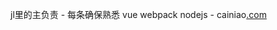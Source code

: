 jl里的主负责 - 每条确保熟悉
vue
webpack
nodejs - cainiao[.com](https://www.runoob.com/nodejs/nodejs-http-server.html)